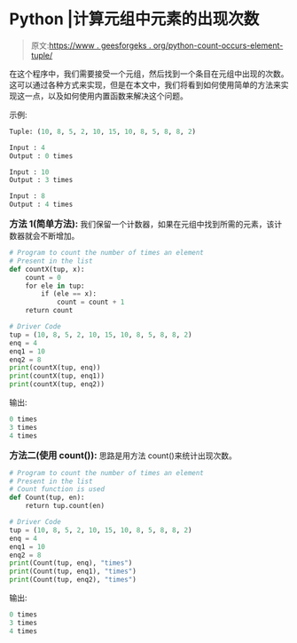 # Python |计算元组中元素的出现次数

> 原文:[https://www . geesforgeks . org/python-count-occurs-element-tuple/](https://www.geeksforgeeks.org/python-count-occurrences-element-tuple/)

在这个程序中，我们需要接受一个元组，然后找到一个条目在元组中出现的次数。这可以通过各种方式来实现，但是在本文中，我们将看到如何使用简单的方法来实现这一点，以及如何使用内置函数来解决这个问题。

示例:

```py
Tuple: (10, 8, 5, 2, 10, 15, 10, 8, 5, 8, 8, 2)

Input : 4
Output : 0 times

Input : 10
Output : 3 times

Input : 8
Output : 4 times

```

<font size="+0.5">**方法 1(简单方法):**</font>
我们保留一个计数器，如果在元组中找到所需的元素，该计数器就会不断增加。

```py
# Program to count the number of times an element
# Present in the list
def countX(tup, x):
    count = 0
    for ele in tup:
        if (ele == x):
            count = count + 1
    return count

# Driver Code
tup = (10, 8, 5, 2, 10, 15, 10, 8, 5, 8, 8, 2)
enq = 4
enq1 = 10
enq2 = 8
print(countX(tup, enq))
print(countX(tup, enq1))
print(countX(tup, enq2))
```

输出:

```py
0 times
3 times
4 times

```

<font size="+0.5">**方法二(使用 count()):**</font>
思路是用方法 count()来统计出现次数。

```py
# Program to count the number of times an element
# Present in the list
# Count function is used
def Count(tup, en):
    return tup.count(en)

# Driver Code
tup = (10, 8, 5, 2, 10, 15, 10, 8, 5, 8, 8, 2)
enq = 4
enq1 = 10
enq2 = 8
print(Count(tup, enq), "times")
print(Count(tup, enq1), "times")
print(Count(tup, enq2), "times")
```

输出:

```py
0 times
3 times
4 times

```